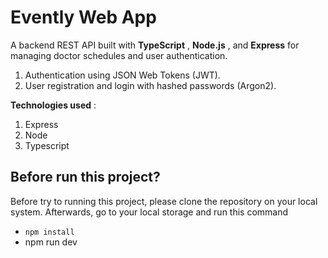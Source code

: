 # Evently Web App

A backend REST API built with **TypeScript** , **Node.js** , and **Express** for managing doctor schedules and user authentication.

1. Authentication using JSON Web Tokens (JWT).
2. User registration and login with hashed passwords (Argon2).

**Technologies used** :

1. Express
2. Node
3. Typescript

## Before run this project?

Before try to running this project, please clone the repository on your local system. Afterwards, go to your local storage and run this command

- `npm install`
- npm run dev

